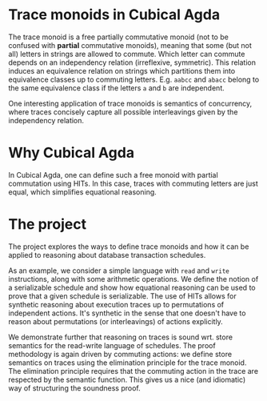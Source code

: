 # Trace monoids in Cubical Agda

The trace monoid is a free partially commutative monoid (not to be confused with **partial** commutative monoids), meaning that some (but not all) letters in strings are allowed to commute.
Which letter can commute depends on an independency relation (irreflexive, symmetric). 
This relation induces an equivalence relation on strings which partitions them into equivalence classes up to commuting letters.
E.g. `aabcc` and `abacc` belong to the same equivalence class if the letters `a` and `b` are independent.

One interesting application of trace monoids is semantics of concurrency, where traces concisely capture all possible interleavings given by the independency relation.

# Why Cubical Agda

In Cubical Agda, one can define such a free monoid with partial commutation using HITs.
In this case, traces with commuting letters are just equal, which simplifies equational reasoning.

# The project

The project explores the ways to define trace monoids and how it can be applied to reasoning about database transaction schedules.

As an example, we consider a simple language with `read` and `write` instructions, along with some arithmetic operations.
We define the notion of a serializable schedule and show how equational reasoning can be used to prove that a given schedule is serializable.
The use of HITs allows for synthetic reasoning about execution traces up to permutations of independent actions.
It's synthetic in the sense that one doesn't have to reason about permutations (or interleavings) of actions explicitly.

We demonstrate further that reasoning on traces is sound wrt. store semantics for the read-write language of schedules.
The proof methodology is again driven by commuting actions: we define store semantics on traces using the elimination principle for the trace monoid.
The elimination principle requires that the commuting action in the trace are respected by the semantic function.
This gives us a nice (and idiomatic) way of structuring the soundness proof.
